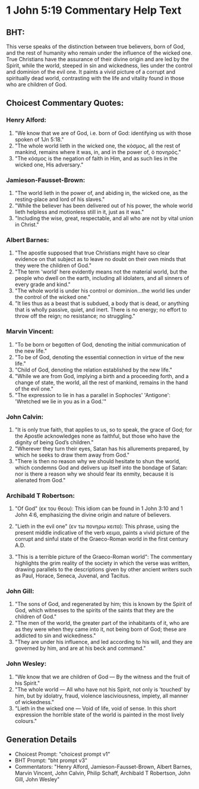 # 1 John 5:19 Commentary Help Text

## BHT:
This verse speaks of the distinction between true believers, born of God, and the rest of humanity who remain under the influence of the wicked one. True Christians have the assurance of their divine origin and are led by the Spirit, while the world, steeped in sin and wickedness, lies under the control and dominion of the evil one. It paints a vivid picture of a corrupt and spiritually dead world, contrasting with the life and vitality found in those who are children of God.

## Choicest Commentary Quotes:
### Henry Alford:
1. "We know that we are of God, i.e. born of God: identifying us with those spoken of 1Jn 5:18." 
2. "The whole world lieth in the wicked one, the κόσμος, all the rest of mankind, remains where it was, in, and in the power of, ὁ πονηρός."
3. "The κόσμος is the negation of faith in Him, and as such lies in the wicked one, His adversary."

### Jamieson-Fausset-Brown:
1. "The world lieth in the power of, and abiding in, the wicked one, as the resting-place and lord of his slaves."
2. "While the believer has been delivered out of his power, the whole world lieth helpless and motionless still in it, just as it was."
3. "Including the wise, great, respectable, and all who are not by vital union in Christ."

### Albert Barnes:
1. "The apostle supposed that true Christians might have so clear evidence on that subject as to leave no doubt on their own minds that they were the children of God."
2. "The term 'world' here evidently means not the material world, but the people who dwell on the earth, including all idolaters, and all sinners of every grade and kind."
3. "The whole world is under his control or dominion...the world lies under the control of the wicked one."
4. "It lies thus as a beast that is subdued, a body that is dead, or anything that is wholly passive, quiet, and inert. There is no energy; no effort to throw off the reign; no resistance; no struggling."

### Marvin Vincent:
1. "To be born or begotten of God, denoting the initial communication of the new life."
2. "To be of God, denoting the essential connection in virtue of the new life."
3. "Child of God, denoting the relation established by the new life."
4. "While we are from God, implying a birth and a proceeding forth, and a change of state, the world, all the rest of mankind, remains in the hand of the evil one."
5. "The expression to lie in has a parallel in Sophocles' 'Antigone': 'Wretched we lie in you as in a God.'"

### John Calvin:
1. "It is only true faith, that applies to us, so to speak, the grace of God; for the Apostle acknowledges none as faithful, but those who have the dignity of being God’s children."
2. "Wherever they turn their eyes, Satan has his allurements prepared, by which he seeks to draw them away from God."
3. "There is then no reason why we should hesitate to shun the world, which condemns God and delivers up itself into the bondage of Satan: nor is there a reason why we should fear its enmity, because it is alienated from God."

### Archibald T Robertson:
1. "Of God" (εκ του θεου): This idiom can be found in 1 John 3:10 and 1 John 4:6, emphasizing the divine origin and nature of believers. 

2. "Lieth in the evil one" (εν τω πονηρω κειτα): This phrase, using the present middle indicative of the verb κειμα, paints a vivid picture of the corrupt and sinful state of the Graeco-Roman world in the first century A.D. 

3. "This is a terrible picture of the Graeco-Roman world": The commentary highlights the grim reality of the society in which the verse was written, drawing parallels to the descriptions given by other ancient writers such as Paul, Horace, Seneca, Juvenal, and Tacitus.

### John Gill:
1. "The sons of God, and regenerated by him; this is known by the Spirit of God, which witnesses to the spirits of the saints that they are the children of God."
2. "The men of the world, the greater part of the inhabitants of it, who are as they were when they came into it, not being born of God; these are addicted to sin and wickedness."
3. "They are under his influence, and led according to his will, and they are governed by him, and are at his beck and command."

### John Wesley:
1. "We know that we are children of God — By the witness and the fruit of his Spirit." 
2. "The whole world — All who have not his Spirit, not only is 'touched' by him, but by idolatry, fraud, violence lasciviousness, impiety, all manner of wickedness."
3. "Lieth in the wicked one — Void of life, void of sense. In this short expression the horrible state of the world is painted in the most lively colours."


## Generation Details
- Choicest Prompt: "choicest prompt v1"
- BHT Prompt: "bht prompt v3"
- Commentators: "Henry Alford, Jamieson-Fausset-Brown, Albert Barnes, Marvin Vincent, John Calvin, Philip Schaff, Archibald T Robertson, John Gill, John Wesley"

